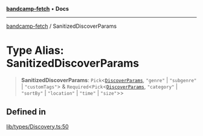 [**bandcamp-fetch**](../README.md) • **Docs**

***

[bandcamp-fetch](../README.md) / SanitizedDiscoverParams

# Type Alias: SanitizedDiscoverParams

> **SanitizedDiscoverParams**: `Pick`\<[`DiscoverParams`](../interfaces/DiscoverParams.md), `"genre"` \| `"subgenre"` \| `"customTags"`\> & `Required`\<`Pick`\<[`DiscoverParams`](../interfaces/DiscoverParams.md), `"category"` \| `"sortBy"` \| `"location"` \| `"time"` \| `"size"`\>\>

## Defined in

[lib/types/Discovery.ts:50](https://github.com/patrickkfkan/bandcamp-fetch/blob/be622bf87b8ac66e98b356306b6a650b7972970c/src/lib/types/Discovery.ts#L50)
